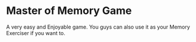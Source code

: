 # Master of Memory Game
A very easy and Enjoyable game. You guys can also use it as your Memory Exerciser if you want to.   
